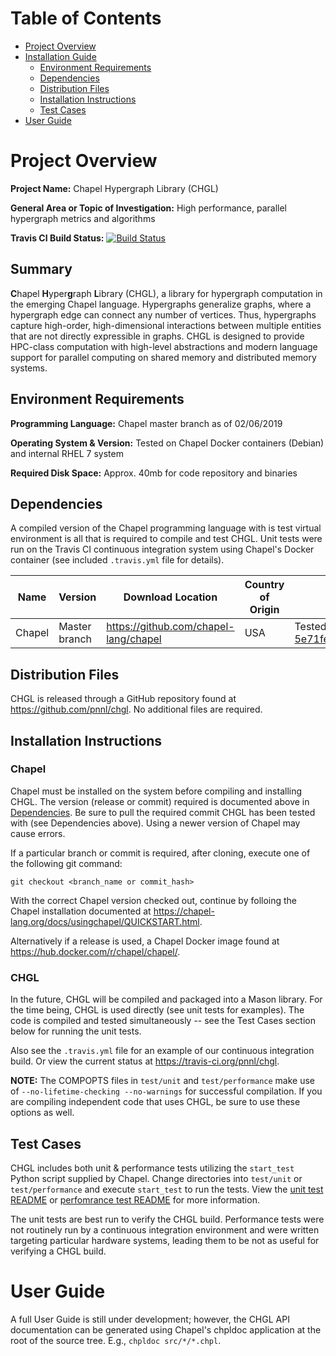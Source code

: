 Table of Contents
=================

*   [Project Overview](#project-overview)
*   [Installation Guide](#installation-guide)
    *   [Environment Requirements](#environment-requirements)
    *   [Dependencies](#dependencies)
    *   [Distribution Files](#distribution-files)
    *   [Installation Instructions](#installation-instructions)
    *   [Test Cases](#test-cases)
*   [User Guide](#user-guide)

Project Overview
================

**Project Name:** Chapel Hypergraph Library (CHGL)

**General Area or Topic of Investigation:** High performance, parallel hypergraph metrics and algorithms

**Travis CI Build Status:** [![Build Status](https://travis-ci.org/pnnl/chgl.svg?branch=master)](https://travis-ci.org/pnnl/chgl)

Summary
----------------

**C**hapel **H**yper**g**raph **L**ibrary (CHGL), a library
for hypergraph computation in the emerging Chapel language.  Hypergraphs
generalize graphs, where a hypergraph edge can connect any number of vertices.
Thus, hypergraphs capture high-order, high-dimensional interactions between
multiple entities that are not directly expressible in graphs.  CHGL is designed
to provide HPC-class computation with high-level abstractions and modern
language support for parallel computing on shared memory and distributed memory
systems.

Environment Requirements
------------------------

**Programming Language:** Chapel master branch as of 02/06/2019

**Operating System & Version:** Tested on Chapel Docker containers (Debian) and internal RHEL 7 system

**Required Disk Space:** Approx. 40mb for code repository and binaries

Dependencies
------------

A compiled version of the Chapel programming language with is test virtual environment is all that is required to compile and test CHGL. Unit tests were run on the Travis CI continuous integration system using Chapel's Docker container (see included ``.travis.yml`` file for details).

| Name | Version | Download Location | Country of Origin | Special Instructions |
| ---- | ------- | ----------------- | ----------------- | -------------------- |
| Chapel | Master branch | https://github.com/chapel-lang/chapel | USA | Tested with commit [5e71fe2cad46b97e0d7022e0ca97ecc8b0bda8b2](https://github.com/chapel-lang/chapel/commit/5e71fe2cad46b97e0d7022e0ca97ecc8b0bda8b2) |  

Distribution Files
------------------

CHGL is released through a GitHub repository found at https://github.com/pnnl/chgl. No additional files are required. 

Installation Instructions
-------------------------

### Chapel

Chapel must be installed on the system before compiling and installing CHGL. 
The version (release or commit) required is documented above in [Dependencies](#dependencies).
Be sure to pull the required commit CHGL has been tested with (see Dependencies above). Using a newer version
of Chapel may cause errors.

If a particular branch or commit is required, after cloning, execute one of the following git command:
```
git checkout <branch_name or commit_hash>
```

With the correct Chapel version checked out, continue by folloing the Chapel installation documented
at https://chapel-lang.org/docs/usingchapel/QUICKSTART.html.

Alternatively if a release is used, a Chapel Docker image found at https://hub.docker.com/r/chapel/chapel/. 

### CHGL

In the future, CHGL will be compiled and packaged into a Mason library. For the 
time being, CHGL is used directly (see unit tests for examples). The code is 
compiled and tested simultaneously -- see the Test Cases section below for 
running the unit tests.

Also see the ``.travis.yml`` file for an example of our continuous 
integration build. Or view the current status at https://travis-ci.org/pnnl/chgl.

**NOTE:** The COMPOPTS files in ``test/unit`` and ``test/performance`` make use 
of ``--no-lifetime-checking --no-warnings`` for successful compilation. If you 
are compiling independent code that uses CHGL, be sure to use these options as 
well.

Test Cases
----------

CHGL includes both unit & performance tests utilizing the ``start_test`` Python 
script supplied by Chapel. Change directories into ``test/unit`` or 
``test/performance`` and execute ``start_test`` to run the tests. View the 
[unit test README](test/unit/README.md) or 
[perfomrance test README](test/performance/README.md) for more information.

The unit tests are best run to verify the CHGL build. Performance tests were not routinely
run by a continuous integration environment and were written targeting particular hardware
systems, leading them to be not as useful for verifying a CHGL build.

User Guide
==========

A full User Guide is still under development; however, the CHGL API documentation 
can be generated using Chapel's chpldoc application at the root of the source tree. 
E.g., ``chpldoc src/*/*.chpl``. 
